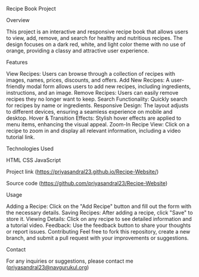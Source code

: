 Recipe Book Project

Overview

This project is an interactive and responsive recipe book that allows users to view, add, remove, and search for healthy and nutritious recipes. The design focuses on a dark red, white, and light color theme with no use of orange, providing a classy and attractive user experience.

Features

View Recipes: Users can browse through a collection of recipes with images, names, prices, discounts, and offers. Add New Recipes: A user-friendly modal form allows users to add new recipes, including ingredients, instructions, and an image. Remove Recipes: Users can easily remove recipes they no longer want to keep. Search Functionality: Quickly search for recipes by name or ingredients. Responsive Design: The layout adjusts to different devices, ensuring a seamless experience on mobile and desktop. Hover & Transition Effects: Stylish hover effects are applied to menu items, enhancing the visual appeal. Zoom-In Recipe View: Click on a recipe to zoom in and display all relevant information, including a video tutorial link.

Technologies Used

HTML CSS JavaScript

Project link (https://priyasandral23.github.io/Recipe-Website/)

Source code (https://github.com/priyasandral23/Recipe-Website)

Usage

Adding a Recipe: Click on the "Add Recipe" button and fill out the form with the necessary details. Saving Recipes: After adding a recipe, click "Save" to store it. Viewing Details: Click on any recipe to see detailed information and a tutorial video. Feedback: Use the feedback button to share your thoughts or report issues. Contributing Feel free to fork this repository, create a new branch, and submit a pull request with your improvements or suggestions.

Contact

For any inquiries or suggestions, please contact me  (priyasandral23@navgurukul.org)
